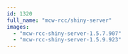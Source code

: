 ```yaml
---
id: 1320
full_name: "mcw-rcc/shiny-server"
images: 
  - "mcw-rcc-shiny-server-1.5.7.907"
  - "mcw-rcc-shiny-server-1.5.9.923"
---
```


